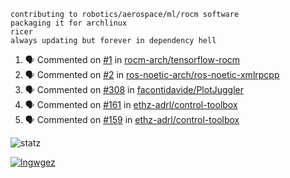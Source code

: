 ```
contributing to robotics/aerospace/ml/rocm software
packaging it for archlinux
ricer
always updating but forever in dependency hell
```

<!--START_SECTION:activity-->
1. 🗣 Commented on [#1](https://github.com//rocm-arch/tensorflow-rocm/issues/1) in [rocm-arch/tensorflow-rocm](https://github.com//rocm-arch/tensorflow-rocm)
2. 🗣 Commented on [#2](https://github.com//ros-noetic-arch/ros-noetic-xmlrpcpp/issues/2) in [ros-noetic-arch/ros-noetic-xmlrpcpp](https://github.com//ros-noetic-arch/ros-noetic-xmlrpcpp)
3. 🗣 Commented on [#308](https://github.com//facontidavide/PlotJuggler/issues/308) in [facontidavide/PlotJuggler](https://github.com//facontidavide/PlotJuggler)
4. 🗣 Commented on [#161](https://github.com//ethz-adrl/control-toolbox/issues/161) in [ethz-adrl/control-toolbox](https://github.com//ethz-adrl/control-toolbox)
5. 🗣 Commented on [#159](https://github.com//ethz-adrl/control-toolbox/issues/159) in [ethz-adrl/control-toolbox](https://github.com//ethz-adrl/control-toolbox)
<!--END_SECTION:activity-->


![statz](https://github-readme-stats.vercel.app/api?username=acxz&include_all_commits=true&show_icons=true)

[![lngwgez](https://github-readme-stats.vercel.app/api/top-langs/?username=acxz&layout=compact)](https://github.com/acxz/github-readme-stats)


<!--
**acxz/acxz** is a ✨ _special_ ✨ repository because its `README.md` (this file) appears on your GitHub profile.

Here are some ideas to get you started:

- 🔭 I’m currently working on ...
- 🌱 I’m currently learning ...
- 👯 I’m looking to collaborate on ...
- 🤔 I’m looking for help with ...
- 💬 Ask me about ...
- 📫 How to reach me: ...
- 😄 Pronouns: ...
- ⚡ Fun fact: ...
-->
